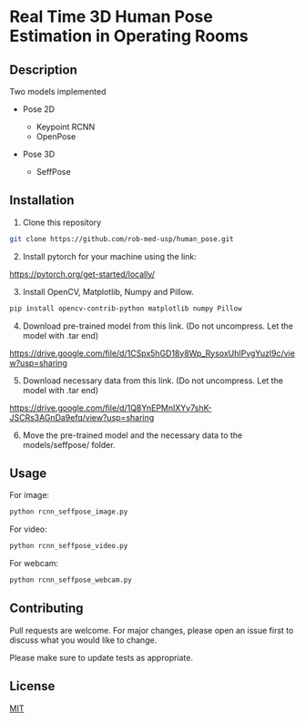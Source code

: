 # Real Time 3D Human Pose Estimation in Operating Rooms



## Description

Two models implemented

* Pose 2D
   * Keypoint RCNN
   * OpenPose

* Pose 3D
   * SeffPose

## Installation
1. Clone this repository
```bash
git clone https://github.com/rob-med-usp/human_pose.git
```
2. Install pytorch for your machine using the link:

<https://pytorch.org/get-started/locally/>

3. Install OpenCV, Matplotlib, Numpy and Pillow.

```bash
pip install opencv-contrib-python matplotlib numpy Pillow
```

4. Download pre-trained model from this link. (Do not uncompress. Let the model with .tar end)

<https://drive.google.com/file/d/1CSpx5hGD18y8Wp_RysoxUhIPvgYuzl9c/view?usp=sharing>

5. Download necessary data from this link. (Do not uncompress. Let the model with .tar end)

<https://drive.google.com/file/d/1Q8YnEPMnIXYy7shK-JSCRs3AGnDa9efq/view?usp=sharing>

6. Move the pre-trained model and the necessary data to the models/seffpose/ folder.

## Usage
For image:
```bash
python rcnn_seffpose_image.py
```
For video:
```python
python rcnn_seffpose_video.py
```
For webcam:
```bash
python rcnn_seffpose_webcam.py
```

## Contributing
Pull requests are welcome. For major changes, please open an issue first to discuss what you would like to change.

Please make sure to update tests as appropriate.

## License
[MIT](https://choosealicense.com/licenses/mit/)
